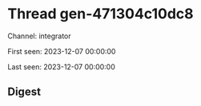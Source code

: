 # Thread gen-471304c10dc8
Channel: integrator

First seen: 2023-12-07 00:00:00

Last seen: 2023-12-07 00:00:00

## Digest



